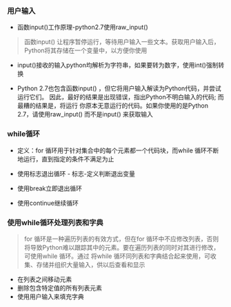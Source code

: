 ### 用户输入
- 函数input()工作原理-python2.7使用raw_input()
> 函数input() 让程序暂停运行，等待用户输入一些文本。获取用户输入后，Python将其存储在一个变量中，以方便你使用

- input()接收的输入python均解析为字符串，如果要转为数字，使用int()强制转换

- Python 2.7也包含函数input() ，但它将用户输入解读为Python代码，并尝试运行它们。
  因此，最好的结果是出现错误，指出Python不明白输入的代码;
  而最糟的结果是，将运行 你原本无意运行的代码。如果你使用的是Python 2.7，请使用raw_input() 而不是input() 来获取输入
  
### while循环
- 定义：for 循环用于针对集合中的每个元素都一个代码块，而while 循环不断地运行，直到指定的条件不满足为止

- 使用标志退出循环 - 标志-定义判断退出变量
- 使用break立即退出循环
- 使用continue继续循环

### 使用while循环处理列表和字典
> for 循环是一种遍历列表的有效方式，但在for 循环中不应修改列表，否则将导致Python难以跟踪其中的元素。要在遍历列表的同时对其进行修改，可使用while 循环。通过
将while 循环同列表和字典结合起来使用，可收集、存储并组织大量输入，供以后查看和显示

- 在列表之间移动元素
- 删除包含特定值的所有列表元素
- 使用用户输入来填充字典